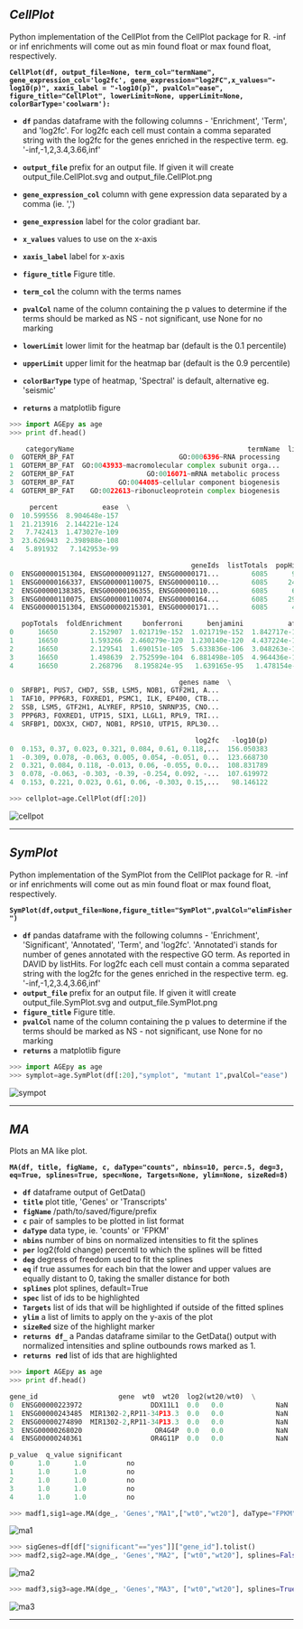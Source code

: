 ## ___CellPlot___

Python implementation of the CellPlot from the CellPlot package for R.
-inf or inf enrichments will come out as min found float or max found float, respectively.

**`CellPlot(df, output_file=None, term_col="termName", gene_expression_col='log2fc', gene_expression="log2FC",x_values="-log10(p)", xaxis_label = "-log10(p)", pvalCol="ease", figure_title="CellPlot", lowerLimit=None, upperLimit=None, colorBarType='coolwarm'):`**

* **`df`** pandas dataframe with the following columns - 'Enrichment', 'Term', and 'log2fc'.
           For log2fc each cell must contain a comma separated string with the log2fc for the genes enriched in the respective term.
           eg. '-inf,-1,2,3.4,3.66,inf'
* **`output_file`** prefix for an output file. If given it will create output_file.CellPlot.svg and output_file.CellPlot.png
* **`gene_expression_col`** column with gene expression data separated by a comma (ie. ',')
* **`gene_expression`** label for the color gradiant bar.
* **`x_values`** values to use on the x-axis
* **`xaxis_label`** label for x-axis
* **`figure_title`** Figure title.
* **`term_col`** the column with the terms names
* **`pvalCol`** name of the column containing the p values to determine if the terms should be marked as NS - not significant, use None for no marking
* **`lowerLimit`** lower limit for the heatmap bar (default is the 0.1 percentile)
* **`upperLimit`** upper limit for the heatmap bar (default is the 0.9 percentile)
* **`colorBarType`** type of heatmap, 'Spectral' is default, alternative eg. 'seismic'

* **`returns`** a matplotlib figure

```python
>>> import AGEpy as age
>>> print df.head()

    categoryName                                           termName  listHits  \
0  GOTERM_BP_FAT                          GO:0006396~RNA processing       716   
1  GOTERM_BP_FAT  GO:0043933~macromolecular complex subunit orga...      1433   
2  GOTERM_BP_FAT                  GO:0016071~mRNA metabolic process       523   
3  GOTERM_BP_FAT           GO:0044085~cellular component biogenesis      1596   
4  GOTERM_BP_FAT    GO:0022613~ribonucleoprotein complex biogenesis       398   

     percent           ease  \
0  10.599556  8.904648e-157   
1  21.213916  2.144221e-124   
2   7.742413  1.473027e-109   
3  23.626943  2.398988e-108   
4   5.891932   7.142953e-99   

                                             geneIds  listTotals  popHits  \
0  ENSG00000151304, ENSG00000091127, ENSG00000171...        6085      910   
1  ENSG00000166337, ENSG00000110075, ENSG00000110...        6085     2461   
2  ENSG00000138385, ENSG00000106355, ENSG00000110...        6085      672   
3  ENSG00000110075, ENSG00000110074, ENSG00000164...        6085     2914   
4  ENSG00000151304, ENSG00000215301, ENSG00000171...        6085      480   

   popTotals  foldEnrichment     bonferroni      benjamini           afdr  \
0      16650        2.152907  1.021719e-152  1.021719e-152  1.842717e-153   
1      16650        1.593266  2.460279e-120  1.230140e-120  4.437224e-121   
2      16650        2.129541  1.690151e-105  5.633836e-106  3.048263e-106   
3      16650        1.498639  2.752599e-104  6.881498e-105  4.964436e-105   
4      16650        2.268796   8.195824e-95   1.639165e-95   1.478154e-95   

                                          genes name  \
0  SRFBP1, PUS7, CHD7, SSB, LSM5, NOB1, GTF2H1, A...   
1  TAF10, PPP6R3, FOXRED1, PSMC1, ILK, EP400, CTB...   
2  SSB, LSM5, GTF2H1, ALYREF, RPS10, SNRNP35, CNO...   
3  PPP6R3, FOXRED1, UTP15, SIX1, LLGL1, RPL9, TRI...   
4  SRFBP1, DDX3X, CHD7, NOB1, RPS10, UTP15, RPL30...   

                                              log2fc   -log10(p)  
0  0.153, 0.37, 0.023, 0.321, 0.084, 0.61, 0.118,...  156.050383  
1  -0.309, 0.078, -0.063, 0.005, 0.054, -0.051, 0...  123.668730  
2  0.321, 0.084, 0.118, -0.013, 0.06, -0.055, 0.0...  108.831789  
3  0.078, -0.063, -0.303, -0.39, -0.254, 0.092, -...  107.619972  
4  0.153, 0.221, 0.023, 0.61, 0.06, -0.303, 0.15,...   98.146122  

>>> cellplot=age.CellPlot(df[:20])
```
![cellpot](cellplot.CellPlot.png)
___

## ___SymPlot___

Python implementation of the SymPlot from the CellPlot package for R.
-inf or inf enrichments will come out as min found float or max found float, respectively.

**`SymPlot(df,output_file=None,figure_title="SymPlot",pvalCol="elimFisher")`**

* **`df`** pandas dataframe with the following columns - 'Enrichment', 'Significant', 'Annotated', 'Term', and 'log2fc'. 'Annotated'i stands for number of genes annotated with the respective GO term. As reported in DAVID by listHits. For log2fc each cell must contain a comma separated string with the log2fc for the genes enriched in the respective term. eg. '-inf,-1,2,3.4,3.66,inf'
* **`output_file`** prefix for an output file. If given it witll create output_file.SymPlot.svg and output_file.SymPlot.png
* **`figure_title`** Figure title.
* **`pvalCol`** name of the column containing the p values to determine if the terms should be marked as NS - not significant, use None for no marking
* **`returns`** a matplotlib figure

```python
>>> import AGEpy as age
>>> symplot=age.SymPlot(df[:20],"symplot", "mutant 1",pvalCol="ease")
```
![sympot](symplot.SymPlot.png)
___
## ___MA___

Plots an MA like plot.

**`MA(df, title, figName, c, daType="counts", nbins=10, perc=.5, deg=3, eq=True, splines=True, spec=None, Targets=None, ylim=None, sizeRed=8)`**

* **`df`** dataframe output of GetData()
* **`title`** plot title, 'Genes' or 'Transcripts'
* **`figName`** /path/to/saved/figure/prefix
* **`c`** pair of samples to be plotted in list format
* **`daType`** data type, ie. 'counts' or 'FPKM'
* **`nbins`** number of bins on normalized intensities to fit the splines
* **`per`** log2(fold change) percentil to which the splines will be fitted
* **`deg`** degress of freedom used to fit the splines
* **`eq`** if true assumes for each bin that the lower and upper values are equally distant to 0, taking the smaller distance for both
* **`splines`** plot splines, default=True
* **`spec`** list of ids to be highlighted
* **`Targets`** list of ids that will be highlighted if outside of the fitted splines
* **`ylim`** a list of limits to apply on the y-axis of the plot
* **`sizeRed`** size of the highlight marker
* **`returns df_`** a Pandas dataframe similar to the GetData() output with normalized intensities and spline outbounds rows marked as 1.
* **`returns red`** list of ids that are highlighted

```python
>>> import AGEpy as age
>>> print df.head()

gene_id                    gene  wt0  wt20  log2(wt20/wt0)  \
0  ENSG00000223972                 DDX11L1  0.0   0.0             NaN   
1  ENSG00000243485  MIR1302-2,RP11-34P13.3  0.0   0.0             NaN   
2  ENSG00000274890  MIR1302-2,RP11-34P13.3  0.0   0.0             NaN   
3  ENSG00000268020                  OR4G4P  0.0   0.0             NaN   
4  ENSG00000240361                 OR4G11P  0.0   0.0             NaN   

p_value  q_value significant  
0      1.0      1.0          no  
1      1.0      1.0          no  
2      1.0      1.0          no  
3      1.0      1.0          no  
4      1.0      1.0          no  

>>> madf1,sig1=age.MA(dge_, 'Genes',"MA1",["wt0","wt20"], daType="FPKM")
```
![ma1](MA1.png)
```python
>>> sigGenes=df[df["significant"=="yes"]]["gene_id"].tolist()
>>> madf2,sig2=age.MA(dge_, 'Genes',"MA2", ["wt0","wt20"], splines=False, daType="FPKM",spec=sigGenes)
```
![ma2](MA2.png)
```python
>>> madf3,sig3=age.MA(dge_, 'Genes',"MA3", ["wt0","wt20"], splines=True, daType="FPKM",Targets=sigGenes)
```
![ma3](MA3.png)
___
